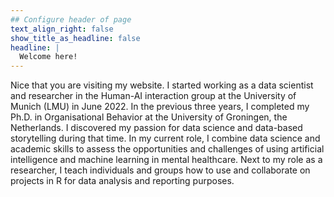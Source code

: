 ```yaml
---
## Configure header of page
text_align_right: false
show_title_as_headline: false
headline: |
  Welcome here!
---
```


<!-- this is a subheadline -->
Nice that you are visiting my website. I started working as a data scientist and researcher in the Human-AI interaction group at the University of Munich (LMU) in June 2022. In the previous three years, I completed my Ph.D. in Organisational Behavior at the University of Groningen, the Netherlands. I discovered my passion for data science and data-based storytelling during that time. In my current role, I combine data science and academic skills to assess the opportunities and challenges of using artificial intelligence and machine learning in mental healthcare. Next to my role as a researcher, I teach individuals and groups how to use and collaborate on projects in R for data analysis and reporting purposes.
